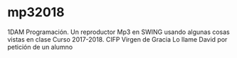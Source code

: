 # mp32018
1DAM Programación. Un reproductor Mp3 en SWING usando algunas cosas vistas en clase
Curso 2017-2018. CIFP Virgen de Gracia
Lo llame David por petición de un alumno
